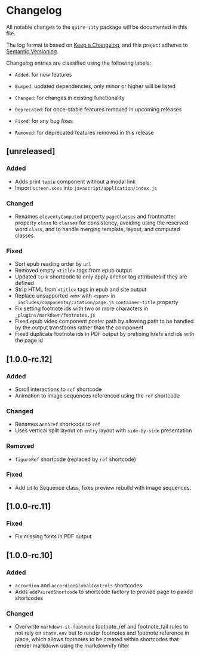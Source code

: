 # Changelog

All notable changes to the `quire-11ty` package will be documented in this file.

The log format is based on [Keep a Changelog](https://keepachangelog.com/en/1.0.0/), and this project adheres to [Semantic Versioning](https://semver.org/spec/v2.0.0.html).

Changelog entries are classified using the following labels:

- `Added`: for new features

- `Bumped`: updated dependencies, only minor or higher will be listed

- `Changed`: for changes in existing functionality

- `Deprecated`: for once-stable features removed in upcoming releases

- `Fixed`: for any bug fixes

- `Removed`: for deprecated features removed in this release

## [unreleased]

### Added

- Adds print `table` component without a modal link
- Import `screen.scss` into `javascript/application/index.js`

### Changed

- Renames `eleventyComputed` property `pageClasses` and frontmatter property `class` to `classes` for consistency, avoiding using the reserved word `class`, and to handle merging template, layout, and computed classes.

### Fixed

- Sort epub reading order by `url`
- Removed empty `<title>` tags from epub output
- Updated `link` shortcode to only apply anchor tag attributes if they are defined
- Strip HTML from `<title>` tags in epub and site output
- Replace unsupported `<em>` with `<span>` in `_includes/components/citation/page.js` `container-title` property
- Fix setting footnote ids with two or more characters in `_plugins/markdown/footnotes.js`
- Fixed epub video component poster path by allowing path to be handled by the output transforms rather than the component
- Fixed duplicate footnote ids in PDF output by prefixing hrefs and ids with the page id

## [1.0.0-rc.12]

### Added

- Scroll interactions to `ref` shortcode
- Animation to image sequences referenced using the `ref` shortcode

### Changed

- Renames `annoref` shortcode to `ref`
- Uses vertical split layout on `entry` layout with `side-by-side` presentation

### Removed

- `figureRef` shortcode (replaced by `ref` shortcode)

### Fixed

- Add `id` to Sequence class, fixes preview rebuild with image sequences.

## [1.0.0-rc.11]

### Fixed

- Fix missing fonts in PDF output

## [1.0.0-rc.10]

### Added
- `accordion` and `accordionGlobalControls` shortcodes
- Adds `addPairedShortcode` to shortcode factory to provide page to paired shortcodes

### Changed
- Overwrite `markdown-it-footnote` footnote_ref and footnote_tail rules to not rely on `state.env` but to render footnotes and footnote reference in place, which allows footnotes to be created within shortcodes that render markdown using the markdownify filter
